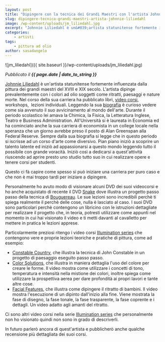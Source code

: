 ```yaml
---
layout: post
title: "Dipingere con la tecnica dei Grandi Maestri con l'artista Johnnie Liliedahl"
slug: dipingere-tecnica-grandi-maestri-artista-johnnie-liliedahl
image: /wp-content/uploads/jm_liliedahl.jpg
excerpt: "Johnnie Liliedahl è un&#039;artista statunitense fortemente influenzata dalla pittura dei grandi maestri del XVIII e XIX secolo. L&#039;artista dipinge"
categories:
    - artisti
tags:
    - pittura ad olio
author: sasadangelo
---
```


![jm_liliedahl]({{ site.baseurl }}/wp-content/uploads/jm_liliedahl.jpg)

_Pubblicato il **{{ page.date | date_to_string }}**_

[Johnnie Liliedahl](http://www.lilipubs.com/) è un'artista statunitense fortemente influenzata dalla pittura dei grandi maestri del XVIII e XIX secolo. L'artista dipinge prevalentemente con i colori ad olio soggetti come ritratti, paesaggi e nature morte. Nel corso della sua carriera ha pubblicato libri, [video corsi](http://www.lilipubsorders.com/ILLUMINATIONS-Foundational-Series-Oil/products/29/), workshops,  lezioni individuali. Leggendo la sua [biografia](http://www.lilipubs.com/bioinfo.htm) è curioso vedere come sia avvenuto il suo avvicinamento al mondo dell'arte. Durante il periodo scolastico lei amava la Chimica, la Fisica, la Letteratura Inglese, Teatro e Business Administration. All'Università si è laureata in Economia ed ha cominciato anche la sua carriera di economista in un college locale nella speranza che un giorno avrebbe preso il posto di Alan Greenspan alla Federal Reserve. Sempre dalla sua biografia si legge che in questo periodo si iscrisse ad un corso d'arte come diversivo. Pian piano iniziò a scoprire un talento latente ed iniziò ad appassionarsi a questo mondo leggendo tutto il possibile con grande voracità. Iniziò così a dedicarsi a quest'attività riuscendo ad aprire presto uno studio tutto suo in cui realizzare opere e tenere corsi per studenti.

Questo ci fà capire come spesso si può iniziare una carriera per puro caso e che non è mai troppo tardi per iniziare a dipingere.

Personalmente ho avuto modo di visionare alcuni DVD dei suoi videocorsi e ho anche acquistato di recente il DVD [Snake](http://www.lilipubsorders.com/D-10-The-Snack-by-J-Liliedahl-after-Bouguereau/productinfo/698998781027/) dove illustra un progetto passo passo della tecnica di [Bouguereau](https://it.wikipedia.org/wiki/William-Adolphe_Bouguereau). Le sue lezioni sono incredibili perchè ti spiega realmente il perchè delle cose, nulla è lasciato al caso. I suoi DVD sono particolari perchè contengono un libricino con le istruzioni dettagliate per realizzare il progetto che, in teoria, potresti utilizzare come appunti nel momento in cui hai visionato il video e ti metti davanti al cavalletto per mettere in pratica le lezioni apprese.

Particolarmente preziosi ritengo i video corsi [Illumination series](http://www.lilipubsorders.com/ILLUMINATIONS-Foundational-Series-Oil/products/29/) che contengono vere e proprie lezioni teoriche e pratiche di pittura, come ad esempio:

- [Constable Country](http://www.lilipubsorders.com/DI-8-Constable-Ctry-8-in-the-Illuminations-Series/productinfo/698998765829/), che illustra la tecnica di John Constable in un progetto di paesaggio eseguito passo passo.
- [Color Solutions](http://www.lilipubsorders.com/DI-2-Color-Solutions-2-in-the-Illuminations-Series/productinfo/698998765225/), che illustra in maniera dettaglia l'uso del colore per creare le forme. Il video mostra come utilizzare i concetti di tono, temperatura e intensità nella mistione dei colori, inoltre spiega come utilizzare la prospettiva aerea per dare profondità ai propri lavori e tante altre cose.
- [Facial Features](http://www.lilipubsorders.com/DI-6-Facial-Features-6-in-the-Illuminations-Series/productinfo/698998765621/), che illustra come dipingere il ritratto di bambini. Il video mostra l'esecuzione di un dipinto dall'inizio alla fine. Viene mostrata la fase di disegno, la fase tonale, la fase trasparente, la fase coprente e i dettagli. Un video adatto agli amanti del ritratto.

Ci sono altri video corsi nella serie [Illumination series](http://www.lilipubsorders.com/ILLUMINATIONS-Foundational-Series-Oil/products/29/) che personalmente non ho visionato quindi non sono in grado di descriverli.

In futuro parlerò ancora di quest'artista e pubblicherò anche qualche recensione più dettagliata dei suoi corsi.
